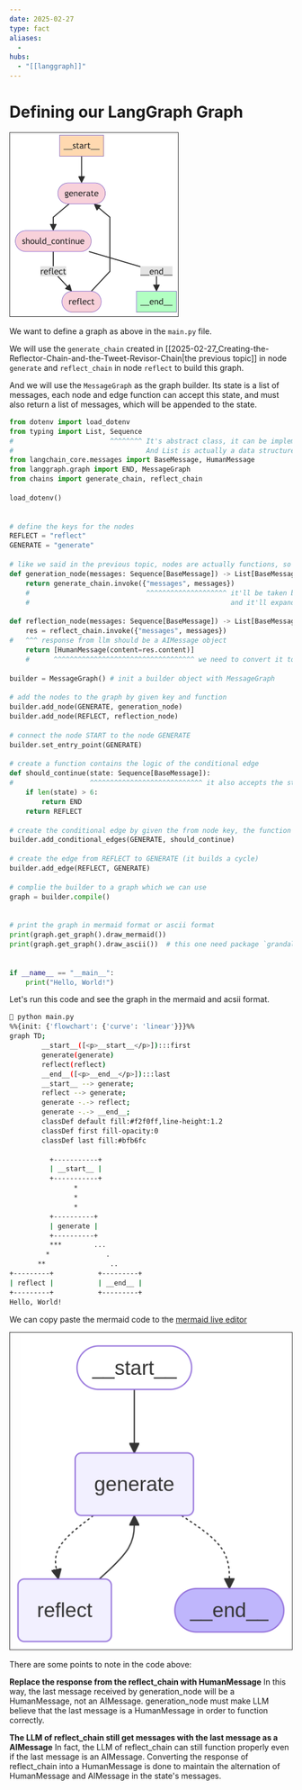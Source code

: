 ```yaml
---
date: 2025-02-27
type: fact
aliases:
  -
hubs:
  - "[[langgraph]]"
---
```


# Defining our LangGraph Graph

![reflect-graph-simple.png](../assets/imgs/reflect-graph-simple.png)

We want to define a graph as above in the `main.py` file.

We will use the `generate_chain` created in [[2025-02-27_Creating-the-Reflector-Chain-and-the-Tweet-Revisor-Chain|the previous topic]] in node `generate` and `reflect_chain` in node `reflect` to build this graph.

And we will use the `MessageGraph` as the graph builder. Its state is a list of messages, each node and edge function can accept this state, and must also return a list of messages, which will be appended to the state.

```python
from dotenv import load_dotenv
from typing import List, Sequence
#                        ^^^^^^^^ It's abstract class, it can be implemented by List, Tuple, etc.
#                                 And List is actually a data structure type, a subclass of Sequence
from langchain_core.messages import BaseMessage, HumanMessage
from langgraph.graph import END, MessageGraph
from chains import generate_chain, reflect_chain

load_dotenv()


# define the keys for the nodes
REFLECT = "reflect"
GENERATE = "generate"

# like we said in the previous topic, nodes are actually functions, so we define them as such
def generation_node(messages: Sequence[BaseMessage]) -> List[BaseMessage]:
    return generate_chain.invoke({"messages", messages})
    #                             ^^^^^^^^^^^^^^^^^^^^ it'll be taken by the MessagePlaceholder
    #                                                  and it'll expand the messages in the prompt

def reflection_node(messages: Sequence[BaseMessage]) -> List[BaseMessage]:
    res = reflect_chain.invoke({"messages", messages})
#   ^^^ response from llm should be a AIMessage object
    return [HumanMessage(content=res.content)]
    #      ^^^^^^^^^^^^^^^^^^^^^^^^^^^^^^^^^^^ we need to convert it to HumanMessage, this step is CRUCIAL!!!!!!

builder = MessageGraph() # init a builder object with MessageGraph

# add the nodes to the graph by given key and function
builder.add_node(GENERATE, generation_node)
builder.add_node(REFLECT, reflection_node)

# connect the node START to the node GENERATE
builder.set_entry_point(GENERATE)

# create a function contains the logic of the conditional edge
def should_continue(state: Sequence[BaseMessage]):
#                   ^^^^^^^^^^^^^^^^^^^^^^^^^^^^ it also accepts the state of the graph
    if len(state) > 6:
        return END
    return REFLECT

# create the conditional edge by given the from node key, the function of the conditional edge
builder.add_conditional_edges(GENERATE, should_continue)

# create the edge from REFLECT to GENERATE (it builds a cycle)
builder.add_edge(REFLECT, GENERATE)

# complie the builder to a graph which we can use
graph = builder.compile()


# print the graph in mermaid format or ascii format
print(graph.get_graph().draw_mermaid())
print(graph.get_graph().draw_ascii())  # this one need package `grandalf` to be installed


if __name__ == "__main__":
    print("Hello, World!")

```

Let's run this code and see the graph in the mermaid and acsii format.

```sh
 python main.py
%%{init: {'flowchart': {'curve': 'linear'}}}%%
graph TD;
        __start__([<p>__start__</p>]):::first
        generate(generate)
        reflect(reflect)
        __end__([<p>__end__</p>]):::last
        __start__ --> generate;
        reflect --> generate;
        generate -.-> reflect;
        generate -.-> __end__;
        classDef default fill:#f2f0ff,line-height:1.2
        classDef first fill-opacity:0
        classDef last fill:#bfb6fc

          +-----------+
          | __start__ |
          +-----------+
                *
                *
                *
          +----------+
          | generate |
          +----------+
          ***        ...
         *              .
       **                ..
+---------+           +---------+
| reflect |           | __end__ |
+---------+           +---------+
Hello, World!

```

We can copy paste the mermaid code to the [mermaid live editor](https://mermaid.live/)

![mermaid-live-reflect-graph.png](../assets/imgs/mermaid-live-reflect-graph.png)

There are some points to note in the code above:

**Replace the response from the reflect_chain with HumanMessage**
In this way, the last message received by generation_node will be a HumanMessage, not an AIMessage. generation_node must make LLM believe that the last message is a HumanMessage in order to function correctly.

**The LLM of reflect_chain still get messages with the last message as a AIMessage**
In fact, the LLM of reflect_chain can still function properly even if the last message is an AIMessage. Converting the response of reflect_chain into a HumanMessage is done to maintain the alternation of HumanMessage and AIMessage in the state's messages.

